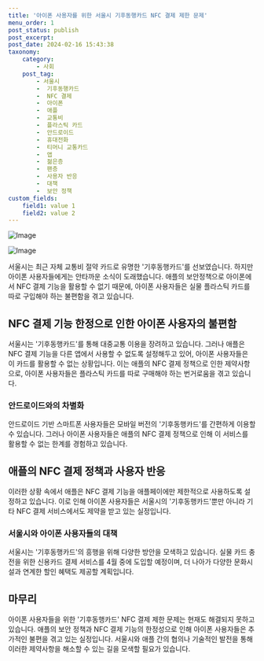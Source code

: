 ```yaml
---
title: '아이폰 사용자를 위한 서울시 기후동행카드 NFC 결제 제한 문제'
menu_order: 1
post_status: publish
post_excerpt: 
post_date: 2024-02-16 15:43:38
taxonomy:
    category:
        - 사회
    post_tag:
        - 서울시
        -  기후동행카드
        -  NFC 결제
        -  아이폰
        -  애플
        -  교통비
        -  플라스틱 카드
        -  안드로이드
        -  휴대전화
        -  티머니 교통카드
        -  앱
        -  젊은층
        -  팬층
        -  사용자 반응
        -  대책
        -  보안 정책
custom_fields:
    field1: value 1
    field2: value 2
---
```


![Image](https://imgnews.pstatic.net/image/421/2024/02/16/0007354511_001_20240216070504370.jpg?type=w647)

![Image](https://imgnews.pstatic.net/image/421/2024/02/16/0007354511_002_20240216070504432.jpg?type=w647)

서울시는 최근 자체 교통비 절약 카드로 유명한 '기후동행카드'를 선보였습니다. 하지만 아이폰 사용자들에게는 안타까운 소식이 도래했습니다. 애플의 보안정책으로 아이폰에서 NFC 결제 기능을 활용할 수 없기 때문에, 아이폰 사용자들은 실물 플라스틱 카드를 따로 구입해야 하는 불편함을 겪고 있습니다.
## NFC 결제 기능 한정으로 인한 아이폰 사용자의 불편함
서울시는 '기후동행카드'를 통해 대중교통 이용을 장려하고 있습니다. 그러나 애플은 NFC 결제 기능을 다른 앱에서 사용할 수 없도록 설정해두고 있어, 아이폰 사용자들은 이 카드를 활용할 수 없는 상황입니다. 이는 애플의 NFC 결제 정책으로 인한 제약사항으로, 아이폰 사용자들은 플라스틱 카드를 따로 구매해야 하는 번거로움을 겪고 있습니다.
### 안드로이드와의 차별화
안드로이드 기반 스마트폰 사용자들은 모바일 버전의 '기후동행카드'를 간편하게 이용할 수 있습니다. 그러나 아이폰 사용자들은 애플의 NFC 결제 정책으로 인해 이 서비스를 활용할 수 없는 한계를 경험하고 있습니다.
## 애플의 NFC 결제 정책과 사용자 반응
이러한 상황 속에서 애플은 NFC 결제 기능을 애플페이에만 제한적으로 사용하도록 설정하고 있습니다. 이로 인해 아이폰 사용자들은 서울시의 '기후동행카드'뿐만 아니라 기타 NFC 결제 서비스에서도 제약을 받고 있는 실정입니다.
### 서울시와 아이폰 사용자들의 대책
서울시는 '기후동행카드'의 흥행을 위해 다양한 방안을 모색하고 있습니다. 실물 카드 충전을 위한 신용카드 결제 서비스를 4월 중에 도입할 예정이며, 더 나아가 다양한 문화시설과 연계한 할인 혜택도 제공할 계획입니다.
## 마무리
아이폰 사용자들을 위한 '기후동행카드' NFC 결제 제한 문제는 현재도 해결되지 못하고 있습니다. 애플의 보안 정책과 NFC 결제 기능의 한정성으로 인해 아이폰 사용자들은 추가적인 불편을 겪고 있는 실정입니다. 서울시와 애플 간의 협의나 기술적인 발전을 통해 이러한 제약사항을 해소할 수 있는 길을 모색할 필요가 있습니다.
